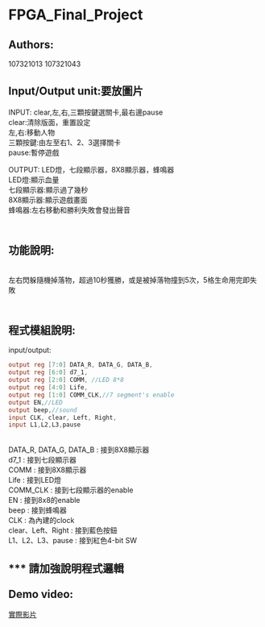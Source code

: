 FPGA_Final_Project
==================

Authors: <br>
-------------

107321013 107321043<br>

Input/Output unit:要放圖片<br>
---------------------
INPUT:  clear,左,右,三顆按鍵選關卡,最右邊pause<br>
clear:清除版面，重置設定<br>
左,右:移動人物<br>
三顆按鍵:由左至右1、2、3選擇關卡<br>
pause:暫停遊戲<br>

OUTPUT:  LED燈，七段顯示器，8X8顯示器，蜂鳴器<br>
LED燈:顯示血量<br>
七段顯示器:顯示過了幾秒<br>
8X8顯示器:顯示遊戲畫面<br>
蜂鳴器:左右移動和勝利失敗會發出聲音<br>

<br>功能說明:<br>
-----------
<br>左右閃躲隨機掉落物，超過10秒獲勝，或是被掉落物撞到5次，5格生命用完即失敗<br>

<br>程式模組說明:<br>
------------
input/output:
```verilog
output reg [7:0] DATA_R, DATA_G, DATA_B,
output reg [6:0] d7_1, 
output reg [2:0] COMM, //LED 8*8
output reg [4:0] Life,
output reg [1:0] COMM_CLK,//7 segment's enable
output EN,//LED
output beep,//sound
input CLK, clear, Left, Right,
input L1,L2,L3,pause
```
<br>DATA_R, DATA_G, DATA_B : 接到8X8顯示器<br>
d7_1 : 接到七段顯示器<br>
COMM : 接到8X8顯示器<br>
Life : 接到LED燈<br>
COMM_CLK : 接到七段顯示器的enable<br>
EN : 接到8x8的enable<br>
beep : 接到蜂鳴器<br>
CLK : 為內建的clock<br>
clear、Left、Right : 接到藍色按鈕<br>
L1、L2、L3、pause : 接到紅色4-bit SW<br>

*** 請加強說明程式邏輯<br>
<br>Demo video:<br>
----------------
[ 實際影片 ](  https://drive.google.com/open?id=1bDPZdaXdy9TPSILRYz-iKI4iSlz8mOq6 )<br>
